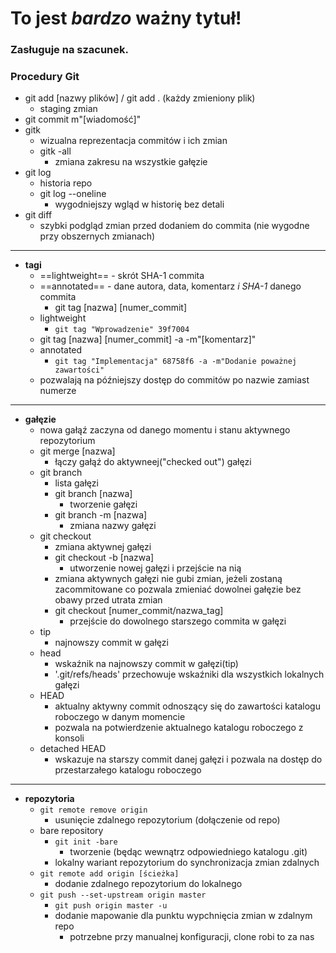 # To jest ***bardzo*** ważny tytuł!
### Zasługuje na szacunek.

### Procedury Git

- git add [nazwy plików] / git add . (każdy zmieniony plik)
    - staging zmian
- git commit m"[wiadomość]"
- gitk
    - wizualna reprezentacja commitów i ich zmian
    - gitk -all
        - zmiana zakresu na wszystkie gałęzie
- git log
    - historia repo
    - git log --oneline
        - wygodniejszy wgląd w historię bez detali
- git diff
    - szybki podgląd zmian przed dodaniem do commita (nie wygodne przy obszernych zmianach)

---
- **tagi**
    - ==lightweight== - skrót SHA-1 commita
    - ==annotated== - dane autora, data, komentarz *i SHA-1* danego commita
        - git tag [nazwa] [numer_commit]
    - lightweight
        - `git tag "Wprowadzenie" 39f7004`
    - git tag [nazwa] [numer_commit] -a -m"[komentarz]"
    - annotated
        - `git tag "Implementacja" 68758f6 -a -m"Dodanie poważnej zawartości"`
    - pozwalają na późniejszy dostęp do commitów po nazwie zamiast numerze

--- 
- **gałęzie**
    - nowa gałąź zaczyna od danego momentu i stanu aktywnego repozytorium
    - git merge [nazwa]
        - łączy gałąź do aktywneej("checked out") gałęzi
    - git branch
        - lista gałęzi
        - git branch [nazwa]
            - tworzenie gałęzi
        - git branch -m [nazwa]
            - zmiana nazwy gałęzi
    - git checkout
        - zmiana aktywnej gałęzi
        - git checkout -b [nazwa]
            - utworzenie nowej gałęzi i przejście na nią
        - zmiana aktywnych gałęzi nie gubi zmian, jeżeli zostaną zacommitowane co pozwala zmieniać dowolnei gałęzie bez obawy przed utrata zmian
        - git checkout [numer_commit/nazwa_tag]
            - przejście do dowolnego starszego commita w gałęzi
    - tip
        - najnowszy commit w gałęzi
    - head
        - wskaźnik na najnowszy commit w gałęzi(tip)
        - '.git/refs/heads' przechowuje wskaźniki dla wszystkich lokalnych gałęzi
    - HEAD
        - aktualny aktywny commit odnoszący się do zawartości katalogu roboczego w danym momencie
        - pozwala na potwierdzenie aktualnego katalogu roboczego z konsoli
    - detached HEAD
        - wskazuje na starszy commit danej gałęzi i pozwala na dostęp do przestarzałego katalogu roboczego

---
- **repozytoria**
    - `git remote remove origin`
        - usunięcie zdalnego repozytorium (dołączenie od repo)
    - bare repository
        - `git init -bare`
            - tworzenie (będąc wewnątrz odpowiedniego katalogu .git)
        - lokalny wariant repozytorium do synchronizacja zmian zdalnych
    - `git remote add origin [ścieżka]`
        - dodanie zdalnego repozytorium do lokalnego
    - `git push --set-upstream origin master`
        - `git push origin master -u`
        - dodanie mapowanie dla punktu wypchnięcia zmian w zdalnym repo
            - potrzebne przy manualnej konfiguracji, clone robi to za nas
        